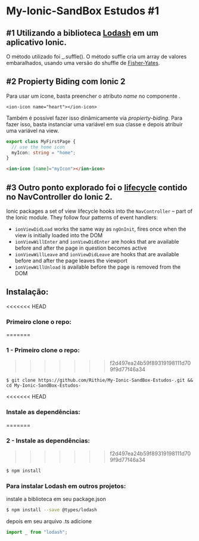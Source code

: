 # My-Ionic-SandBox Estudos #1



## #1 Utilizando a biblioteca [Lodash](https://lodash.com/) em um aplicativo Ionic.

O método utilizado foi _.suffle(). O método suffle cria um array de valores embaralhados, usando uma versão do shuffle de [Fisher-Yates](https://bost.ocks.org/mike/shuffle/).

## #2 Propierty Biding com Ionic 2

Para usar um ícone, basta preencher o atributo *name* no componente <ion-icon>.

`<ion-icon name="heart"></ion-icon>`

Também é possível fazer isso dinâmicamente via *propierty-biding*. Para fazer isso, basta instanciar uma variável em sua classe e depois atribuir uma variável na view.

```typescript
export class MyFirstPage {
  // use the home icon
  myIcon: string = "home";
}
```

```html
<ion-icon [name]="myIcon"></ion-icon>
```

## #3 Outro ponto explorado foi o [lifecycle](https://webcake.co/page-lifecycle-hooks-in-ionic-2/) contido no NavController do Ionic 2.

Ionic packages a set of view lifecycle hooks into the `NavController` – part of the Ionic module. They follow four patterns of event handlers:

- `ionViewDidLoad` works the same way as `ngOnInit`, fires once when the view is initially loaded into the DOM
- `ionViewWillEnter` and `ionViewDidEnter` are hooks that are available before and after the page in question becomes active
- `ionViewWillLeave` and `ionViewDidLeave` are hooks that are available before and after the page leaves the viewport
- `ionViewWillUnload` is available before the page is removed from the DOM



## Instalação:

<<<<<<< HEAD
### Primeiro clone o repo:
=======
### 1 - Primeiro clone o repo:
>>>>>>> f2d497ea24b59f89319198111d709f9d77f46a34

```shell
$ git clone https://github.com/Rithie/My-Ionic-SandBox-Estudos-.git && cd My-Ionic-SandBox-Estudos-
```

<<<<<<< HEAD
### Instale as dependências:
=======
### 2 - Instale as dependências:
>>>>>>> f2d497ea24b59f89319198111d709f9d77f46a34

```sh
$ npm install
```

### Para instalar Lodash em outros projetos:

instale a biblioteca em seu package.json

```sh
$ npm install --save @types/lodash
```
depois em seu arquivo .ts adicione

```typescript
import _ from "lodash";
```
